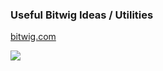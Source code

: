 ### Useful Bitwig Ideas / Utilities

[bitwig.com](https://bitwig.com)


![](https://github.com/thisplusthis/bitwig-utils/johnny.gif)

